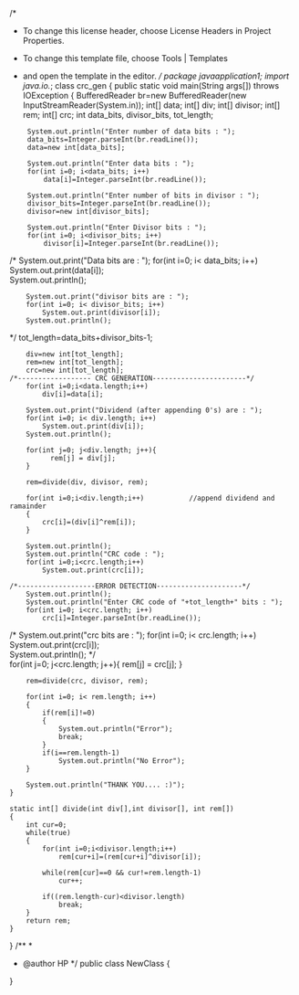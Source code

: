 /*
 * To change this license header, choose License Headers in Project Properties.
 * To change this template file, choose Tools | Templates
 * and open the template in the editor.
 */
package javaapplication1;
import java.io.*;
class crc_gen
{
    public static void main(String args[]) throws IOException
    {
        BufferedReader br=new BufferedReader(new InputStreamReader(System.in));
        int[] data;
        int[] div;
        int[] divisor;
        int[] rem;
        int[] crc;
        int data_bits, divisor_bits, tot_length;
        
        System.out.println("Enter number of data bits : ");
        data_bits=Integer.parseInt(br.readLine());
        data=new int[data_bits];

        System.out.println("Enter data bits : ");
        for(int i=0; i<data_bits; i++)
            data[i]=Integer.parseInt(br.readLine());

        System.out.println("Enter number of bits in divisor : ");
        divisor_bits=Integer.parseInt(br.readLine());
        divisor=new int[divisor_bits];
        
        System.out.println("Enter Divisor bits : ");
        for(int i=0; i<divisor_bits; i++)
            divisor[i]=Integer.parseInt(br.readLine());


/*        System.out.print("Data bits are : ");
        for(int i=0; i< data_bits; i++)
            System.out.print(data[i]);        
        System.out.println();
        
        System.out.print("divisor bits are : ");
        for(int i=0; i< divisor_bits; i++)
            System.out.print(divisor[i]);        
        System.out.println();
        
*/        tot_length=data_bits+divisor_bits-1;
        
        div=new int[tot_length];
        rem=new int[tot_length];
        crc=new int[tot_length];
    /*------------------ CRC GENERATION-----------------------*/    
        for(int i=0;i<data.length;i++)
            div[i]=data[i];
        
        System.out.print("Dividend (after appending 0's) are : ");
        for(int i=0; i< div.length; i++)
            System.out.print(div[i]);        
        System.out.println();
        
        for(int j=0; j<div.length; j++){
              rem[j] = div[j];
        }
    
        rem=divide(div, divisor, rem);
        
        for(int i=0;i<div.length;i++)           //append dividend and ramainder
        {
            crc[i]=(div[i]^rem[i]);
        }
        
        System.out.println();
        System.out.println("CRC code : ");    
        for(int i=0;i<crc.length;i++)
            System.out.print(crc[i]);
            
    /*-------------------ERROR DETECTION---------------------*/    
        System.out.println();
        System.out.println("Enter CRC code of "+tot_length+" bits : ");
        for(int i=0; i<crc.length; i++)
            crc[i]=Integer.parseInt(br.readLine());
        
        
/*        System.out.print("crc bits are : ");
        for(int i=0; i< crc.length; i++)
            System.out.print(crc[i]);        
        System.out.println();
*/        
        for(int j=0; j<crc.length; j++){
              rem[j] = crc[j];
        }
    
        rem=divide(crc, divisor, rem);
        
        for(int i=0; i< rem.length; i++)
        {
            if(rem[i]!=0)
            {
                System.out.println("Error");
                break;
            }
            if(i==rem.length-1)
                System.out.println("No Error");
        }
        
        System.out.println("THANK YOU.... :)");
    }
    
    static int[] divide(int div[],int divisor[], int rem[])
    {
        int cur=0;
        while(true)
        {
            for(int i=0;i<divisor.length;i++)
                rem[cur+i]=(rem[cur+i]^divisor[i]);
            
            while(rem[cur]==0 && cur!=rem.length-1)
                cur++;
    
            if((rem.length-cur)<divisor.length)
                break;
        }
        return rem;
    }
}
/**
 *
 * @author HP
 */
public class NewClass {
    
}
